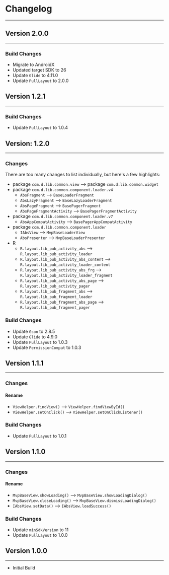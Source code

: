 # Changelog #
--------------------------------

## Version 2.0.0 ##
--------------------------------
### Build Changes ###
- Migrate to AndroidX
- Updated target SDK to 26
- Update `Glide` to 4.11.0
- Update `PullLayout` to 2.0.0



## Version 1.2.1 ##
--------------------------------
### Build Changes ###
- Update `PullLayout` to 1.0.4



## Version: 1.2.0 ##
--------------------------------
### Changes ###

There are too many changes to list individually, but here's a few highlights:

- package `com.d.lib.common.view` --> package `com.d.lib.common.widget`
- package `com.d.lib.common.component.loader.v4`
  - `AbsFragment` --> `BaseLoaderFragment`
  - `AbsLazyFragment` --> `BaseLazyLoaderFragment`
  - `AbsPageFragment` --> `BasePagerFragment`
  - `AbsPageFragmentActivity` --> `BasePagerFragmentActivity`
- package `com.d.lib.common.component.loader.v7`
  - `AbsAppCompatActivity` --> `BasePagerAppCompatActivity`
- package `com.d.lib.common.component.loader`
  - `IAbsView` --> `MvpBaseLoaderView`
  - `AbsPresenter` --> `MvpBaseLoaderPresenter`
- R
  - `R.layout.lib_pub_activity_abs` --> `R.layout.lib_pub_activity_loader`
  - `R.layout.lib_pub_activity_abs_content` --> `R.layout.lib_pub_activity_loader_content`
  - `R.layout.lib_pub_activity_abs_frg` --> `R.layout.lib_pub_activity_loader_fragment`
  - `R.layout.lib_pub_activity_abs_page` --> `R.layout.lib_pub_activity_pager`
  - `R.layout.lib_pub_fragment_abs` --> `R.layout.lib_pub_fragment_loader`
  - `R.layout.lib_pub_fragment_abs_page` --> `R.layout.lib_pub_fragment_pager`

### Build Changes ###
- Update `Gson` to 2.8.5
- Update `Glide` to 4.9.0
- Update `PullLayout` to 1.0.3
- Update `PermissionCompat` to 1.0.3



## Version 1.1.1 ##
--------------------------------
### Changes ###
#### Rename
- `ViewHelper.findView()` --> `ViewHelper.findViewById()`
- `ViewHelper.setOnClick()` --> `ViewHelper.setOnClickListener()`

### Build Changes ###
- Update `PullLayout` to 1.0.1



## Version 1.1.0 ##
--------------------------------
### Changes ###
#### Rename
- `MvpBaseView.showLoading()` --> `MvpBaseView.showLoadingDialog()`
- `MvpBaseView.closeLoading()` --> `MvpBaseView.dismissLoadingDialog()`
- `IAbsView.setData()` --> `IAbsView.loadSuccess()`

### Build Changes ###
- Update `minSdkVersion` to 11
- Update `PullLayout` to 1.0.0



## Version 1.0.0 ##
--------------------------------
- Initial Build